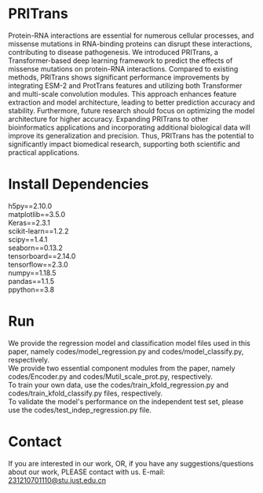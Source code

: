 PRITrans
===

Protein-RNA interactions are essential for numerous cellular processes, and missense mutations in RNA-binding proteins can disrupt these interactions, contributing to disease pathogenesis. We introduced PRITrans, a Transformer-based deep learning framework to predict the effects of missense mutations on protein-RNA interactions. Compared to existing methods, PRITrans shows significant performance improvements by integrating ESM-2 and ProtTrans features and utilizing both Transformer and multi-scale convolution modules. This approach enhances feature extraction and model architecture, leading to better prediction accuracy and stability. Furthermore, future research should focus on optimizing the model architecture for higher accuracy. Expanding PRITrans to other bioinformatics applications and incorporating additional biological data will improve its generalization and precision. Thus, PRITrans has the potential to significantly impact biomedical research, supporting both scientific and practical applications.

Install Dependencies
===
  h5py==2.10.0\
  matplotlib==3.5.0\
  Keras==2.3.1\
  scikit-learn==1.2.2\
  scipy==1.4.1\
  seaborn==0.13.2\
  tensorboard==2.14.0\
  tensorflow==2.3.0\
  numpy==1.18.5\
  pandas==1.1.5\
  ppython==3.8

Run
===

We provide the regression model and classification model files used in this paper, namely codes/model_regression.py and codes/model_classify.py, respectively.\
We provide two essential component modules from the paper, namely codes/Encoder.py and codes/Mutil_scale_prot.py, respectively.\
To train your own data, use the codes/train_kfold_regression.py and codes/train_kfold_classify.py files, respectively.\
To validate the model's performance on the independent test set, please use the codes/test_indep_regression.py file.

Contact
===

If you are interested in our work, OR, if you have any suggestions/questions about our work, PLEASE contact with us. E-mail: 231210701110@stu.just.edu.cn



